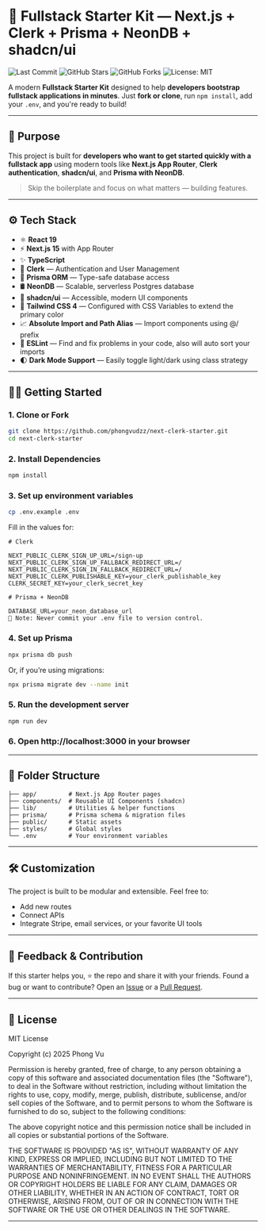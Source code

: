 # 🚀 Fullstack Starter Kit — Next.js + Clerk + Prisma + NeonDB + shadcn/ui

![Last Commit](https://img.shields.io/github/last-commit/phongvudzz/next-clerk-starter)
![GitHub Stars](https://img.shields.io/github/stars/phongvudzz/next-clerk-starter?style=social)
![GitHub Forks](https://img.shields.io/github/forks/phongvudzz/next-clerk-starter?style=social)
![License: MIT](https://img.shields.io/badge/License-MIT-yellow.svg)

A modern **Fullstack Starter Kit** designed to help **developers bootstrap fullstack applications in minutes**. Just **fork or clone**, run `npm install`, add your `.env`, and you're ready to build!

---

## 🧠 Purpose

This project is built for **developers who want to get started quickly with a fullstack app** using modern tools like **Next.js App Router**, **Clerk authentication**, **shadcn/ui**, and **Prisma with NeonDB**.

> Skip the boilerplate and focus on what matters — building features.

---

## ⚙️ Tech Stack

- ⚛️ **React 19**
- ⚡️ **Next.js 15** with App Router
- ✨ **TypeScript**
- 🔐 **Clerk** — Authentication and User Management
- 🧬 **Prisma ORM** — Type-safe database access
- 🛢 **NeonDB** — Scalable, serverless Postgres database
- 💅 **shadcn/ui** — Accessible, modern UI components
- 💨 **Tailwind CSS 4** — Configured with CSS Variables to extend the primary color
- 📈 **Absolute Import and Path Alias** — Import components using @/ prefix
- 📏 **ESLint** — Find and fix problems in your code, also will auto sort your imports
- 🌓 **Dark Mode Support** — Easily toggle light/dark using class strategy

---

## 🧑‍💻 Getting Started

### 1. Clone or Fork

```bash
git clone https://github.com/phongvudzz/next-clerk-starter.git
cd next-clerk-starter
```

### 2. Install Dependencies

```bash
npm install
```

### 3. Set up environment variables

```bash
cp .env.example .env
```

Fill in the values for:

```env
# Clerk

NEXT_PUBLIC_CLERK_SIGN_UP_URL=/sign-up
NEXT_PUBLIC_CLERK_SIGN_UP_FALLBACK_REDIRECT_URL=/
NEXT_PUBLIC_CLERK_SIGN_IN_FALLBACK_REDIRECT_URL=/
NEXT_PUBLIC_CLERK_PUBLISHABLE_KEY=your_clerk_publishable_key
CLERK_SECRET_KEY=your_clerk_secret_key

# Prisma + NeonDB

DATABASE_URL=your_neon_database_url
🔐 Note: Never commit your .env file to version control.
```

### 4. Set up Prisma

```bash
npx prisma db push
```

Or, if you’re using migrations:

```bash
npx prisma migrate dev --name init
```

### 5. Run the development server

```bash
npm run dev
```

### 6. Open http://localhost:3000 in your browser

---

## 📁 Folder Structure

```
├── app/         # Next.js App Router pages
├── components/  # Reusable UI Components (shadcn)
├── lib/         # Utilities & helper functions
├── prisma/      # Prisma schema & migration files
├── public/      # Static assets
├── styles/      # Global styles
└── .env         # Your environment variables
```

---

## 🛠️ Customization

The project is built to be modular and extensible.
Feel free to:

- Add new routes
- Connect APIs
- Integrate Stripe, email services, or your favorite UI tools

---

## 💬 Feedback & Contribution

If this starter helps you, ⭐ the repo and share it with your friends.
Found a bug or want to contribute?
Open an [Issue](https://github.com/phongvudzz/next-clerk-starter/issues) or a [Pull Request](https://github.com/phongvudzz/next-clerk-starter/pulls).

---

## 📝 License

MIT License

Copyright (c) 2025 Phong Vu

Permission is hereby granted, free of charge, to any person obtaining a copy
of this software and associated documentation files (the "Software"), to deal
in the Software without restriction, including without limitation the rights
to use, copy, modify, merge, publish, distribute, sublicense, and/or sell
copies of the Software, and to permit persons to whom the Software is
furnished to do so, subject to the following conditions:

The above copyright notice and this permission notice shall be included in all
copies or substantial portions of the Software.

THE SOFTWARE IS PROVIDED "AS IS", WITHOUT WARRANTY OF ANY KIND, EXPRESS OR
IMPLIED, INCLUDING BUT NOT LIMITED TO THE WARRANTIES OF MERCHANTABILITY,
FITNESS FOR A PARTICULAR PURPOSE AND NONINFRINGEMENT. IN NO EVENT SHALL THE
AUTHORS OR COPYRIGHT HOLDERS BE LIABLE FOR ANY CLAIM, DAMAGES OR OTHER
LIABILITY, WHETHER IN AN ACTION OF CONTRACT, TORT OR OTHERWISE, ARISING FROM,
OUT OF OR IN CONNECTION WITH THE SOFTWARE OR THE USE OR OTHER DEALINGS IN THE
SOFTWARE.

---
